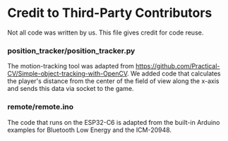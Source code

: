 
# Credit to Third-Party Contributors

Not all code was written by us. This file gives credit for code reuse.

### position_tracker/position_tracker.py

The motion-tracking tool was adapted from https://github.com/Practical-CV/Simple-object-tracking-with-OpenCV. We added code that calculates the player's distance from the center of the field of view along the x-axis and sends this data via socket to the game.

### remote/remote.ino

The code that runs on the ESP32-C6 is adapted from the built-in Arduino examples for Bluetooth Low Energy and the ICM-20948.


